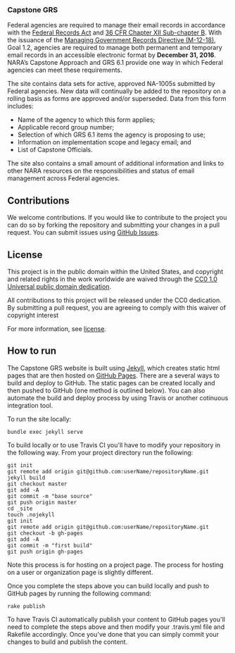 ### Capstone GRS

Federal agencies are required to manage their email records in accordance with the [Federal Records Act](http://www.archives.gov/about/laws/fed-agencies.html) and [36 CFR Chapter XII Sub-chapter B](http://www.archives.gov/global-pages/exit.html?link=http://www.ecfr.gov/cgi-bin/text-idx?SID=a09457164851e8c5d055cbe8bcc26369&node=36:3.0.10.2.10&rgn=div5).  With the issuance of the [Managing Government Records Directive (M-12-18)](http://www.archives.gov/global-pages/exit.html?link=http://www.whitehouse.gov/sites/default/files/omb/memoranda/2012/m-12-18.pdf), Goal 1.2, agencies are required to manage both permanent and temporary email records in an accessible electronic format by **December 31, 2016**. NARA’s Capstone Approach and GRS 6.1 provide one way in which Federal agencies can meet these requirements.

The site contains data sets for active, approved NA-1005s submitted by Federal agencies. New data will continually be added to the repository on a rolling basis as forms are approved and/or superseded. Data from this form includes: 

* Name of the agency to which this form applies; 
* Applicable record group number; 
* Selection of which GRS 6.1 items the agency is proposing to use;
* Information on implementation scope and legacy email; and
* List of Capstone Officials.

The site also contains a small amount of additional information and links to other NARA resources on the responsibilities and status of email management across Federal agencies.

## Contributions

We welcome contributions. If you would like to contribute to the project you can do so by forking the repository and submitting your changes in a pull request. You can submit issues using [GitHub Issues](https://github.com/naffis/capstone-grs/issues).

## License

This project is in the public domain within the United States, and
copyright and related rights in the work worldwide are waived through
the [CC0 1.0 Universal public domain dedication](https://creativecommons.org/publicdomain/zero/1.0/).

All contributions to this project will be released under the CC0 dedication. By submitting a pull request, you are agreeing to comply with this waiver of copyright interest

For more information, see [license](https://github.com/naffis/capstone-grs/blob/master/LICENSE.md).

## How to run

The Capstone GRS website is built using [Jekyll](http://jekyllrb.com/docs/home/), which creates static html pages that are then hosted on [GitHub Pages](https://pages.github.com/). There are a several ways to build and deploy to GitHub. The static pages can be created locally and then pushed to GitHub (one method is outlined below). You can also automate the build and deploy process by using Travis or another cotinuous integration tool. 

To run the site locally:

    bundle exec jekyll serve

To build locally or to use Travis CI you'll have to modify your repository in the following way. From your project directory run the following:

    git init
    git remote add origin git@github.com:userName/repositoryName.git
    jekyll build
    git checkout master
    git add -A
    git commit -m "base source"
    git push origin master
    cd _site
    touch .nojekyll
    git init
    git remote add origin git@github.com:userName/repositoryName.git
    git checkout -b gh-pages
    git add -A
    git commit -m "first build"
    git push origin gh-pages

Note this process is for hosting on a project page. The process for hosting on a user or organization page is slightly different. 

Once you complete the steps above you can build locally and push to GitHub pages by running the following command:

    rake publish

To have Travis CI automatically publish your content to GitHub pages you'll need to complete the steps above and then modify your .travis.yml file and Rakefile accordingly. Once you've done that you can simply commit your changes to build and publish the content. 